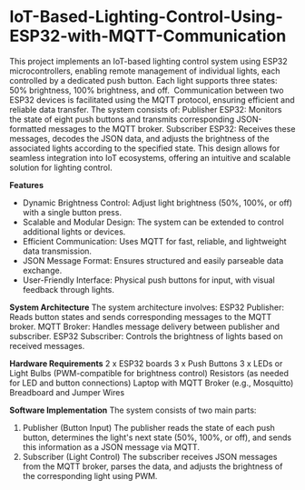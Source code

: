 # IoT-Based-Lighting-Control-Using-ESP32-with-MQTT-Communication

This project implements an IoT-based lighting control system using ESP32 microcontrollers, enabling remote management of individual lights, each controlled by a dedicated push button. Each light supports three states: 50% brightness, 100% brightness, and off. 
Communication between two ESP32 devices is facilitated using the MQTT protocol, ensuring efficient and reliable data transfer. The system consists of:
Publisher ESP32: Monitors the state of eight push buttons and transmits corresponding JSON-formatted messages to the MQTT broker.
Subscriber ESP32: Receives these messages, decodes the JSON data, and adjusts the brightness of the associated lights according to the specified state.
This design allows for seamless integration into IoT ecosystems, offering an intuitive and scalable solution for lighting control.

**Features**
- Dynamic Brightness Control: Adjust light brightness (50%, 100%, or off) with a single button press.
- Scalable and Modular Design: The system can be extended to control additional lights or devices.
- Efficient Communication: Uses MQTT for fast, reliable, and lightweight data transmission.
- JSON Message Format: Ensures structured and easily parseable data exchange.
- User-Friendly Interface: Physical push buttons for input, with visual feedback through lights.

**System Architecture**
The system architecture involves:
ESP32 Publisher: Reads button states and sends corresponding messages to the MQTT broker.
MQTT Broker: Handles message delivery between publisher and subscriber.
ESP32 Subscriber: Controls the brightness of lights based on received messages.

**Hardware Requirements**
2 x ESP32 boards
3 x Push Buttons
3 x LEDs or Light Bulbs (PWM-compatible for brightness control)
Resistors (as needed for LED and button connections)
Laptop with MQTT Broker (e.g., Mosquitto)
Breadboard and Jumper Wires

**Software Implementation**
The system consists of two main parts:
1. Publisher (Button Input)
The publisher reads the state of each push button, determines the light's next state (50%, 100%, or off), and sends this information as a JSON message via MQTT.
2. Subscriber (Light Control)
The subscriber receives JSON messages from the MQTT broker, parses the data, and adjusts the brightness of the corresponding light using PWM.

